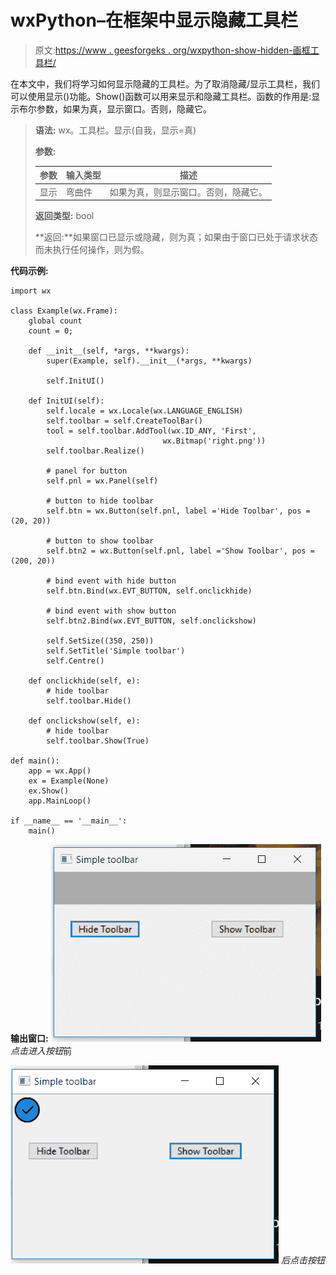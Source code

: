 # wxPython–在框架中显示隐藏工具栏

> 原文:[https://www . geesforgeks . org/wxpython-show-hidden-画框工具栏/](https://www.geeksforgeeks.org/wxpython-show-hidden-toolbar-in-the-frame/)

在本文中，我们将学习如何显示隐藏的工具栏。为了取消隐藏/显示工具栏，我们可以使用显示()功能。Show()函数可以用来显示和隐藏工具栏。函数的作用是:显示布尔参数，如果为真，显示窗口。否则，隐藏它。

> **语法:** wx。工具栏。显示(自我，显示=真)
> 
> **参数:**
> 
> | 参数 | 输入类型 | 描述 |
> | --- | --- | --- |
> | 显示 | 弯曲件 | 如果为真，则显示窗口。否则，隐藏它。 |
> 
> **返回类型:** bool
> 
> **返回:**如果窗口已显示或隐藏，则为真；如果由于窗口已处于请求状态而未执行任何操作，则为假。

**代码示例:**

```
import wx

class Example(wx.Frame):
    global count
    count = 0;

    def __init__(self, *args, **kwargs):
        super(Example, self).__init__(*args, **kwargs)

        self.InitUI()

    def InitUI(self):
        self.locale = wx.Locale(wx.LANGUAGE_ENGLISH)
        self.toolbar = self.CreateToolBar()
        tool = self.toolbar.AddTool(wx.ID_ANY, 'First', 
                                  wx.Bitmap('right.png'))
        self.toolbar.Realize()

        # panel for button
        self.pnl = wx.Panel(self)

        # button to hide toolbar
        self.btn = wx.Button(self.pnl, label ='Hide Toolbar', pos =(20, 20))

        # button to show toolbar
        self.btn2 = wx.Button(self.pnl, label ='Show Toolbar', pos =(200, 20))

        # bind event with hide button
        self.btn.Bind(wx.EVT_BUTTON, self.onclickhide)

        # bind event with show button
        self.btn2.Bind(wx.EVT_BUTTON, self.onclickshow)

        self.SetSize((350, 250))
        self.SetTitle('Simple toolbar')
        self.Centre()

    def onclickhide(self, e):
        # hide toolbar
        self.toolbar.Hide()

    def onclickshow(self, e):
        # hide toolbar
        self.toolbar.Show(True)

def main():
    app = wx.App()
    ex = Example(None)
    ex.Show()
    app.MainLoop()

if __name__ == '__main__':
    main()
```

**输出窗口:**
![](img/61a8cc296e6e00737da9cc390c7a3e29.png)
*点击进入按钮*前

![](img/84d7650dcc632ba357978e7da99c5583.png)
*后点击按钮*